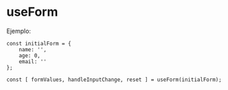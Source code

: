 # useForm

Ejemplo:

```
const initialForm = {
    name: '',
    age: 0,
    email: ''
};

const [ formValues, handleInputChange, reset ] = useForm(initialForm);

```